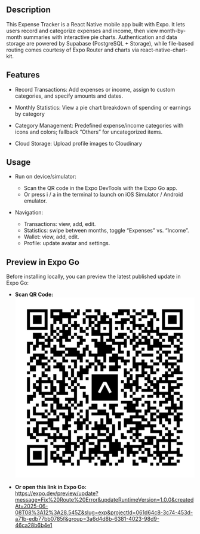 ## Description
This Expense Tracker is a React Native mobile app built with Expo. It lets users record and categorize expenses and income, then view month-by-month summaries with interactive pie charts. Authentication and data storage are powered by Supabase (PostgreSQL + Storage), while file-based routing comes courtesy of Expo Router and charts via react-native-chart-kit.

## Features
- Record Transactions: Add expenses or income, assign to custom categories, and specify amounts and dates.

- Monthly Statistics: View a pie chart breakdown of spending or earnings by category 

- Category Management: Predefined expense/income categories with icons and colors; fallback “Others” for uncategorized items.

- Cloud Storage: Upload profile images to Cloudinary

## Usage
- Run on device/simulator:
  - Scan the QR code in the Expo DevTools with the Expo Go app.
  - Or press i / a in the terminal to launch on iOS Simulator / Android emulator.

- Navigation:
  - Transactions: view, add, edit.
  - Statistics: swipe between months, toggle “Expenses” vs. “Income”.
  - Wallet: view, add, edit.
  - Profile: update avatar and settings.

## Preview in Expo Go

Before installing locally, you can preview the latest published update in Expo Go:

- **Scan QR Code:**  
  ![Preview QR](./assets/images/Expo-QR.svg)

- **Or open this link in Expo Go:**  
  https://expo.dev/preview/update?message=Fix%20Route%20Error&updateRuntimeVersion=1.0.0&createdAt=2025-06-08T08%3A12%3A28.545Z&slug=exp&projectId=061d64c8-3c74-453d-a71b-edb77bb0785f&group=3a6d4d8b-6381-4023-98d9-46ca28b6b4e1
